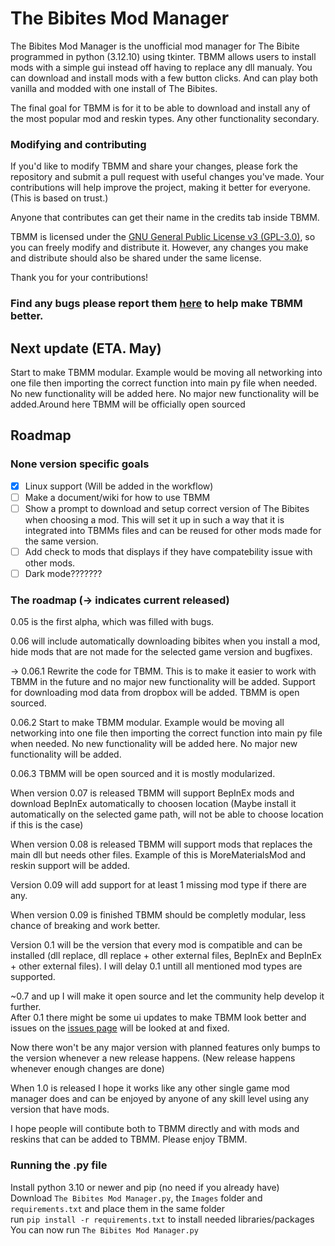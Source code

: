 # The Bibites Mod Manager
The Bibites Mod Manager is the unofficial mod manager for The Bibite programmed in python (3.12.10) using tkinter. TBMM allows users to install mods with a simple gui instead off having to replace any dll manualy.
You can download and install mods with a few button clicks.
And can play both vanilla and modded with one install of The Bibites.

The final goal for TBMM is for it to be able to download and install any of the most popular mod and reskin types. Any other functionality secondary.

### Modifying and contributing
If you'd like to modify TBMM and share your changes, please fork the repository and submit a pull request with useful changes you've made. Your contributions will help improve the project, making it better for everyone. (This is based on trust.)

Anyone that contributes can get their name in the credits tab inside TBMM.

TBMM is licensed under the [GNU General Public License v3 (GPL-3.0)](/LICENSE.md), so you can freely modify and distribute it. However, any changes you make and distribute should also be shared under the same license.

Thank you for your contributions!

### Find any bugs please report them [here](https://github.com/MeltingDiamond/TBMM/issues) to help make TBMM better.

## Next update (ETA. May)
Start to make TBMM modular. Example would be moving all networking into one file then importing the correct function into main py file when needed. No new functionality will be added here. No major new functionality will be added.Around here TBMM will be officially open sourced

## Roadmap
### None version specific goals
- [x] Linux support (Will be added in the workflow)
- [ ] Make a document/wiki for how to use TBMM
- [ ] Show a prompt to download and setup correct version of The Bibites when choosing a mod. This will set it up in such a way that it is integrated into TBMMs files and can be reused for other mods made for the same version.
- [ ] Add check to mods that displays if they have compatebility issue with other mods.
- [ ] Dark mode???????
### The roadmap (-> indicates current released)
0.05 is the first alpha, which was filled with bugs.

0.06 will include automatically downloading bibites when you install a mod, hide mods that are not made for the selected game version and bugfixes.

-> 0.06.1 Rewrite the code for TBMM. This is to make it easier to work with TBMM in the future and no major new functionality will be added. Support for downloading mod data from dropbox will be added. TBMM is open sourced.

0.06.2 Start to make TBMM modular. Example would be moving all networking into one file then importing the correct function into main py file when needed. No new functionality will be added here. No major new functionality will be added.

0.06.3 TBMM will be open sourced and it is mostly modularized.

When version 0.07 is released TBMM will support BepInEx mods and download BepInEx automatically to choosen location (Maybe install it automatically on the selected game path, will not be able to choose location if this is the case)

When version 0.08 is released TBMM will support mods that replaces the main dll but needs other files. Example of this is MoreMaterialsMod and reskin support will be added.

Version 0.09 will add support for at least 1 missing mod type if there are any.

When version 0.09 is finished TBMM should be completly modular, less chance of breaking and work better.

Version 0.1 will be the version that every mod is compatible and can be installed (dll replace, dll replace + other external files, BepInEx and BepInEx + other external files). I will delay 0.1 untill all mentioned mod types are supported. 

~0.7 and up I will make it open source and let the community help develop it further.<br>
After 0.1 there might be some ui updates to make TBMM look better and issues on the [issues page](https://github.com/MeltingDiamond/TBMM/issues) will be looked at and fixed.

Now there won't be any major version with planned features only bumps to the version whenever a new release happens. (New release happens whenever enough changes are done)

When 1.0 is released I hope it works like any other single game mod manager does and can be enjoyed by anyone of any skill level using any version that have mods.

I hope people will contibute both to TBMM directly and with mods and reskins that can be added to TBMM. Please enjoy TBMM.

### Running the .py file
Install python 3.10 or newer and pip (no need if you already have)<br>
Download `The Bibites Mod Manager.py`, the `Images` folder and `requirements.txt` and place them in the same folder<br>
run `pip install -r requirements.txt` to install needed libraries/packages<br>
You can now run `The Bibites Mod Manager.py`